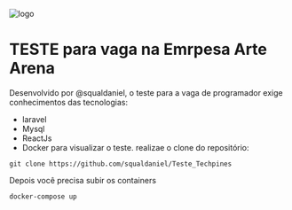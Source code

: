 ![logo](https://acdn.mitiendanube.com/stores/001/594/756/themes/common/logo-90280179-1735823139-ba80f4f10e2c52f0b774086bd52bf0f01735823140-320-0.webp)
# TESTE para vaga na Emrpesa Arte Arena

Desenvolvido por @squaldaniel, o teste para a vaga de programador exige conhecimentos das tecnologias:

* laravel
* Mysql
* ReactJs
* Docker
para visualizar o teste. realizae o clone do repositório:
````
git clone https://github.com/squaldaniel/Teste_Techpines
````
Depois você precisa subir os containers
````
docker-compose up
````